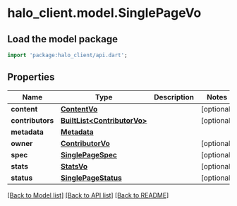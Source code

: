# halo_client.model.SinglePageVo

## Load the model package
```dart
import 'package:halo_client/api.dart';
```

## Properties
Name | Type | Description | Notes
------------ | ------------- | ------------- | -------------
**content** | [**ContentVo**](ContentVo.md) |  | [optional] 
**contributors** | [**BuiltList&lt;ContributorVo&gt;**](ContributorVo.md) |  | [optional] 
**metadata** | [**Metadata**](Metadata.md) |  | 
**owner** | [**ContributorVo**](ContributorVo.md) |  | [optional] 
**spec** | [**SinglePageSpec**](SinglePageSpec.md) |  | [optional] 
**stats** | [**StatsVo**](StatsVo.md) |  | [optional] 
**status** | [**SinglePageStatus**](SinglePageStatus.md) |  | [optional] 

[[Back to Model list]](../README.md#documentation-for-models) [[Back to API list]](../README.md#documentation-for-api-endpoints) [[Back to README]](../README.md)


